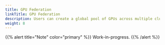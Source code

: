 ```yaml
---
title: GPU Federation
linkTitle: GPU Federation
description: Users can create a global pool of GPUs across multiple clusters and efficiently utilize them.
weight: 8
---
```


{{% alert title="Note" color="primary" %}}
Work-in-progress.
{{% /alert %}}
